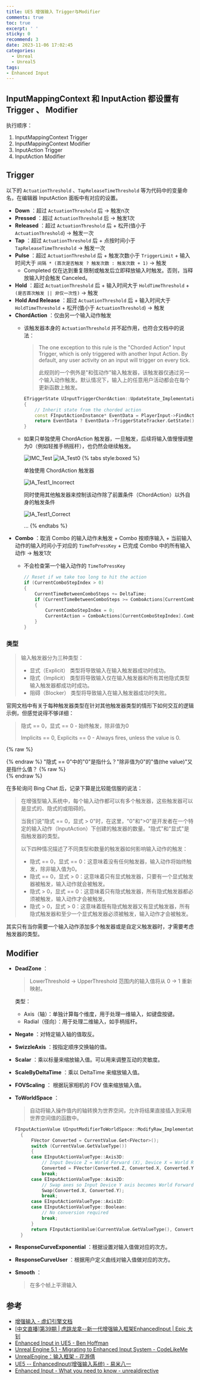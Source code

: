 ```yaml
---
title: UE5 增强输入 Trigger与Modifier
comments: true
toc: true
excerpt: ' '
sticky: 0
recommend: 3
date: 2023-11-06 17:02:45
categories:
  - Unreal
  - Unreal5
tags:
- Enhanced Input
---
```


## InputMappingContext 和 InputAction 都设置有 Trigger 、 Modifier

执行顺序：

1. InputMappingContext Trigger
2. InputMappingContext Modifier
3. InputAction Trigger
4. InputAction Modifier

## Trigger

以下的 `ActuationThreshold` 、`TapReleaseTimeThreshold` 等为代码中的变量命名，在编辑器 InputAction 面板中有对应的设置。

- **Down** ：超过 `ActuationThreshold` 后 -> 触发n次
- **Pressed** ：超过 `ActuationThreshold` 后 -> 触发1次
- **Released** ：超过 `ActuationThreshold` 后 + 松开(值小于 `ActuationThreshold`) -> 触发一次
- **Tap** ：超过 `ActuationThreshold` 后 + 点按时间小于 `TapReleaseTimeThreshold` -> 触发一次
- **Pulse** ：超过 `ActuationThreshold` 后 + 触发次数小于 `TriggerLimit` + 输入时间大于 `间隔 * (首次是否触发 ? 触发次数 : 触发次数 + 1)` -> 触发
  - Completed 仅在达到重复限制或触发后立即释放输入时触发。否则，当释放输入时会触发 Canceled。
- **Hold** ：超过 `ActuationThreshold` 后 + 输入时间大于 `HoldTimeThreshold` + `(是否首次触发 || 非仅一次性)` -> 触发
- **Hold And Release** ：超过 `ActuationThreshold` 后 + 输入时间大于 `HoldTimeThreshold` + 松开(值小于 `ActuationThreshold`) -> 触发
- **ChordAction** ：仅由另一个输入动作触发
  - 该触发器本身的 `ActuationThreshold` 并不起作用，也符合文档中的说法：
    >The one exception to this rule is the "Chorded Action" Input Trigger, which is only triggered with another Input Action. By default, any user activity on an input will trigger on every tick.
    >
    >此规则的一个例外是"和弦动作"输入触发器，该触发器仅通过另一个输入动作触发。默认情况下，输入上的任意用户活动都会在每个更新函数上触发。

    ```cpp
    ETriggerState UInputTriggerChordAction::UpdateState_Implementation(const UEnhancedPlayerInput* PlayerInput, FInputActionValue ModifiedValue, float DeltaTime)
    {
        // Inherit state from the chorded action
        const FInputActionInstance* EventData = PlayerInput->FindActionInstanceData(ChordAction);
        return EventData ? EventData->TriggerStateTracker.GetState() : ETriggerState::None;
    }
    ```

  - 如果只单独使用 ChordAction 触发器，一旦触发，后续将输入值慢慢调整为0（例如轻推手柄摇杆），也仍然会继续触发。

    ![IMC_Test](IMC_Test.png)
    ![IA_Test0](IA_Test0.png)
    {% tabs style:boxed %}
    <!-- tab id:ChordActionInCorrect "icon:fa-solid fa-book" title:错误用法 active -->
    单独使用 ChordAction 触发器

    ![IA_Test1_Incorrect](2023/11/06/UE5-增强输入-Trigger与Modifier/IA_Test1_Incorrect.png)
    <!-- endtab -->
    <!-- tab id:ChordActionCorrect "icon:fa-solid fa-user" title:正确用法 -->
    同时使用其他触发器来控制该动作除了前置条件（ChordAction）以外自身的触发条件

    ![IA_Test1_Correct](2023/11/06/UE5-增强输入-Trigger与Modifier/IA_Test1_Correct.png)
    <!-- endtab -->
    ...
    {% endtabs %}
- **Combo** ：取消 Combo 的输入动作未触发 + Combo 按顺序输入 + 当前输入动作的输入时间小于对应的 `TimeToPressKey` + 已完成 Combo 中的所有输入动作 -> 触发1次
  - 不会检查第一个输入动作的 `TimeToPressKey`

    ```cpp
    // Reset if we take too long to hit the action
    if (CurrentComboStepIndex > 0)
    {
        CurrentTimeBetweenComboSteps += DeltaTime;
        if (CurrentTimeBetweenComboSteps >= ComboActions[CurrentComboStepIndex].TimeToPressKey)
        {
            CurrentComboStepIndex = 0;
            CurrentAction = ComboActions[CurrentComboStepIndex].ComboStepAction;    // Reset for fallthrough
        }
    }
    ```

### 类型

>输入触发器分为三种类型：
>
>- 显式（Explicit） 类型将导致输入在输入触发器成功时成功。
>- 隐式（Implicit） 类型将导致输入仅在输入触发器和所有其他隐式类型输入触发器都成功时成功。
>- 阻碍（Blocker） 类型将导致输入在输入触发器成功时失败。

官网文档中有关于每种触发器类型在针对其他触发器类型的情形下如何交互的逻辑示例，但感觉说得不够详细：

>隐式 == 0，显式 == 0 - 始终触发，除非值为0
>
>Implicits == 0, Explicits == 0 - Always fires, unless the value is 0.

{% raw %}<article class="message is-link"><div class="message-body">{% endraw %}
"隐式 == 0"中的"0"是指什么？"除非值为0"的"值(the value)"又是指什么值？
{% raw %}</div></article>{% endraw %}

在多轮询问 Bing Chat 后，记录下算是比较能信服的说法：

>在增强型输入系统中，每个输入动作都可以有多个触发器，这些触发器可以是显式的、隐式的或阻碍的。
>
>当我们说"隐式 == 0，显式 > 0"时，在这里，"0"和">0"是开发者在一个特定的输入动作（InputAction）下创建的触发器的数量。"隐式"和"显式"是指触发器的类型。
>
>以下四种情况描述了不同类型和数量的触发器如何影响输入动作的触发：
>
>- 隐式 == 0，显式 == 0：这意味着没有任何触发器，输入动作将始终触发，除非输入值为0。
>- 隐式 == 0，显式 > 0：这意味着只有显式触发器，只要有一个显式触发器被触发，输入动作就会被触发。
>- 隐式 > 0，显式 == 0：这意味着只有隐式触发器，所有隐式触发器都必须被触发，输入动作才会被触发。
>- 隐式 > 0，显式 > 0：这意味着既有隐式触发器又有显式触发器，所有隐式触发器和至少一个显式触发器必须被触发，输入动作才会被触发。

其实只有当你需要一个输入动作添加多个触发器或是自定义触发器时，才需要考虑触发器的类型。

## Modifier

- **DeadZone** ：
  >LowerThreshold -> UpperThreshold 范围内的输入值将从 0 -> 1 重新映射。

  类型：
  - Axis（轴）：单独计算每个维度，用于处理一维输入，如键盘按键。
  - Radial（径向）：用于处理二维输入，如手柄摇杆。
- **Negate** ：对特定输入轴的值取反。
- **SwizzleAxis** ：按指定顺序交换轴的值。
- **Scalar** ：乘以标量来缩放输入值。可以用来调整互动的灵敏度。
- **ScaleByDeltaTime** ：乘以 DeltaTime 来缩放输入值。
- **FOVScaling** ： 根据玩家相机的 FOV 值来缩放输入值。
- **ToWorldSpace** ：
  >自动将输入操作值内的轴转换为世界空间，允许将结果直接插入到采用世界空间值的函数中。

  ```cpp
  FInputActionValue UInputModifierToWorldSpace::ModifyRaw_Implementation(const UEnhancedPlayerInput* PlayerInput, FInputActionValue CurrentValue, float DeltaTime)
    {
        FVector Converted = CurrentValue.Get<FVector>();
        switch (CurrentValue.GetValueType())
        {
        case EInputActionValueType::Axis3D:
            // Input Device Z = World Forward (X), Device X = World Right (Y), Device Y = World Up (Z)
            Converted = FVector(Converted.Z, Converted.X, Converted.Y);
            break;
        case EInputActionValueType::Axis2D:
            // Swap axes so Input Device Y axis becomes World Forward (X), Device X becomes World Right (Y)
            Swap(Converted.X, Converted.Y);
            break;
        case EInputActionValueType::Axis1D:
        case EInputActionValueType::Boolean:
            // No conversion required
            break;
        }
        return FInputActionValue(CurrentValue.GetValueType(), Converted);
    }
  ```

- **ResponseCurveExponential** ：根据设置对输入值做对应的次方。
- **ResponseCurveUser** ：根据用户定义曲线对输入值做对应的次方。
- **Smooth** ：
  >在多个帧上平滑输入

## 参考

- [增强输入 - 虚幻引擎文档](https://docs.unrealengine.com/5.1/zh-CN/enhanced-input-in-unreal-engine/)
- [[中文直播]第39期 | 虎跳龙拿--新一代增强输入框架EnhancedInput | Epic 大钊](https://www.bilibili.com/video/BV14r4y1r7nz/?spm_id_from=333.880.my_history.page.click&vd_source=58b361f2927e97f2b7ccd1221fc04ea7)
- [Enhanced Input in UE5 - Ben Hoffman](https://dev.epicgames.com/community/learning/tutorials/eD13/unreal-engine-enhanced-input-in-ue5)
- [Unreal Engine 5.1 - Migrating to Enhanced Input System - CodeLikeMe](https://dev.epicgames.com/community/learning/tutorials/KwE1/unreal-engine-5-1-migrating-to-enhanced-input-system)
- [UnrealEngine：输入框架 - 花游倩](https://zhuanlan.zhihu.com/p/605137767)
- [UE5 -- EnhancedInput(增强输入系统) - 易米八一](https://zhuanlan.zhihu.com/p/470949422)
- [Enhanced Input - What you need to know - unrealdirective](https://www.unrealdirective.com/articles/enhanced-input-what-you-need-to-know)
